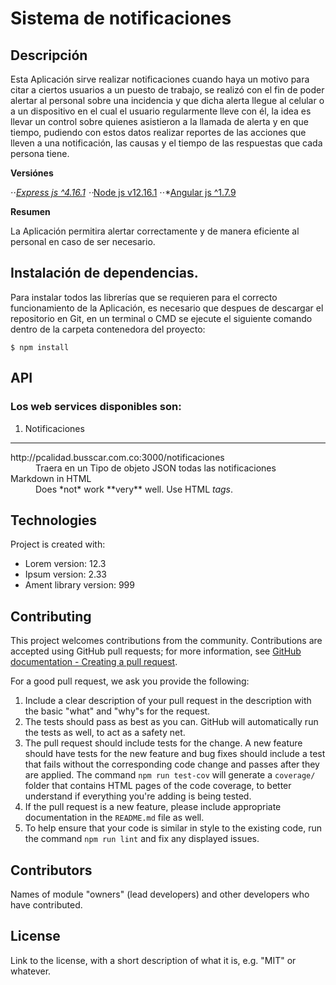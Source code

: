 # Sistema de notificaciones

## Descripción

Esta Aplicación sirve realizar notificaciones cuando haya un motivo para citar a ciertos usuarios a un puesto de trabajo,
se realizó con el fin de poder alertar al personal sobre una incidencia y que dicha alerta llegue al celular o a un dispositivo
en el cual el usuario regularmente lleve con él, la idea es llevar un control sobre quienes asistieron a la llamada de alerta y en que tiempo,
pudiendo con estos datos realizar reportes de las acciones que lleven a una notificación, las causas y el tiempo de las respuestas que cada persona
tiene.

**Versiónes**

⋅⋅*[Express js ^4.16.1](https://expressjs.com/es/)
⋅⋅*[Node js v12.16.1](https://nodejs.org/en/)
⋅⋅*[Angular js ^1.7.9](https://code.angularjs.org/1.7.9/docs/api)

**Resumen**

La Aplicación permitira alertar correctamente y de manera eficiente al personal en caso de ser necesario.


## Instalación de dependencias.

Para instalar todos las librerías que se requieren para el correcto funcionamiento de la Aplicación, es necesario que despues de descargar el repositorio en Git, en un terminal o CMD se ejecute el siguiente comando dentro de la carpeta contenedora del proyecto:

```
$ npm install
```

## API

### Los web services disponibles son:

1. Notificaciones

---
<dl>
  <dt>http://pcalidad.busscar.com.co:3000/notificaciones</dt>
  <dd>Traera en un Tipo de objeto JSON todas las notificaciones</dd>

  <dt>Markdown in HTML</dt>
  <dd>Does *not* work **very** well. Use HTML <em>tags</em>.</dd>
</dl>


## Technologies
Project is created with:
* Lorem version: 12.3
* Ipsum version: 2.33
* Ament library version: 999


## Contributing

This project welcomes contributions from the community. Contributions are
accepted using GitHub pull requests; for more information, see
[GitHub documentation - Creating a pull request](https://help.github.com/articles/creating-a-pull-request/).

For a good pull request, we ask you provide the following:

1. Include a clear description of your pull request in the description
   with the basic "what" and "why"s for the request.
2. The tests should pass as best as you can. GitHub will automatically run
   the tests as well, to act as a safety net.
3. The pull request should include tests for the change. A new feature should
   have tests for the new feature and bug fixes should include a test that fails
   without the corresponding code change and passes after they are applied.
   The command `npm run test-cov` will generate a `coverage/` folder that
   contains HTML pages of the code coverage, to better understand if everything
   you're adding is being tested.
4. If the pull request is a new feature, please include appropriate documentation
   in the `README.md` file as well.
5. To help ensure that your code is similar in style to the existing code,
   run the command `npm run lint` and fix any displayed issues.

## Contributors

Names of module "owners" (lead developers) and other developers who
have contributed.

## License

Link to the license, with a short description of what it is,
e.g. "MIT" or whatever.  
